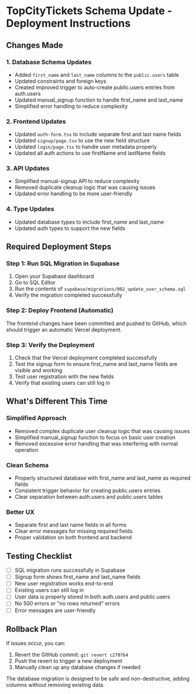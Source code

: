 # TopCityTickets Schema Update - Deployment Instructions

## Changes Made

### 1. Database Schema Updates
- Added `first_name` and `last_name` columns to the `public.users` table
- Updated constraints and foreign keys
- Created improved trigger to auto-create public.users entries from auth.users
- Updated manual_signup function to handle first_name and last_name
- Simplified error handling to reduce complexity

### 2. Frontend Updates
- Updated `auth-form.tsx` to include separate first and last name fields
- Updated `signup/page.tsx` to use the new field structure
- Updated `login/page.tsx` to handle user metadata properly
- Updated all auth actions to use firstName and lastName fields

### 3. API Updates
- Simplified manual-signup API to reduce complexity
- Removed duplicate cleanup logic that was causing issues
- Updated error handling to be more user-friendly

### 4. Type Updates
- Updated database types to include first_name and last_name
- Updated auth types to support the new fields

## Required Deployment Steps

### Step 1: Run SQL Migration in Supabase
1. Open your Supabase dashboard
2. Go to SQL Editor
3. Run the contents of `supabase/migrations/002_update_user_schema.sql`
4. Verify the migration completed successfully

### Step 2: Deploy Frontend (Automatic)
The frontend changes have been committed and pushed to GitHub, which should trigger an automatic Vercel deployment.

### Step 3: Verify the Deployment
1. Check that the Vercel deployment completed successfully
2. Test the signup form to ensure first_name and last_name fields are visible and working
3. Test user registration with the new fields
4. Verify that existing users can still log in

## What's Different This Time

### Simplified Approach
- Removed complex duplicate user cleanup logic that was causing issues
- Simplified manual_signup function to focus on basic user creation
- Removed excessive error handling that was interfering with normal operation

### Clean Schema
- Properly structured database with first_name and last_name as required fields
- Consistent trigger behavior for creating public.users entries
- Clear separation between auth.users and public.users tables

### Better UX
- Separate first and last name fields in all forms
- Clear error messages for missing required fields
- Proper validation on both frontend and backend

## Testing Checklist

- [ ] SQL migration runs successfully in Supabase
- [ ] Signup form shows first_name and last_name fields
- [ ] New user registration works end-to-end
- [ ] Existing users can still log in
- [ ] User data is properly stored in both auth.users and public.users
- [ ] No 500 errors or "no rows returned" errors
- [ ] Error messages are user-friendly

## Rollback Plan

If issues occur, you can:
1. Revert the GitHub commit: `git revert c2707b4`
2. Push the revert to trigger a new deployment
3. Manually clean up any database changes if needed

The database migration is designed to be safe and non-destructive, adding columns without removing existing data.
